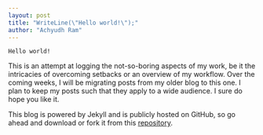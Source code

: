 ```yaml
---
layout: post
title: "WriteLine(\"Hello world!\");"
author: "Achyudh Ram"
---
```


`Hello world!` 

This is an attempt at logging the not-so-boring aspects of my work, be it the intricacies of overcoming setbacks or an overview of my workflow. Over the coming weeks, I will be migrating posts from my older blog to this one. I plan to keep my posts such that they apply to a wide audience. I sure do hope you like it.

This blog is powered by Jekyll and is publicly hosted on GitHub, so go ahead and download or fork it from this [repository](https://github.com/achyudhk/Personal-Blog).
